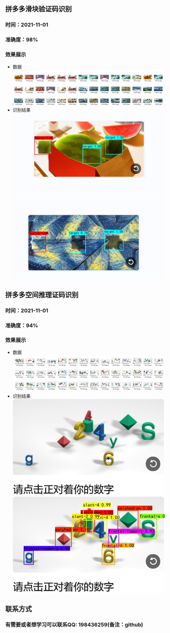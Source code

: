 ## 拼多多滑块验证码识别 ##
### 时间：2021-11-01 ###
### 准确度：98% ###
### 效果展示 ##
* 数据
![数据](images/截图1.png)
* 识别结果
![识别结果](images/截图1-1.png)
![识别结果](images/截图1-2.png)

## 拼多多空间推理证码识别 ##
### 时间：2021-11-01 ###
### 准确度：94% ###
### 效果展示 ##
* 数据
![数据](images/截图2.png)
* 识别结果
![识别结果](images/截图2-1.png)
![识别结果](images/截图2-2.png)

## 联系方式 ##
### 有需要或者想学习可以联系QQ: 198436259(备注：github) ###
